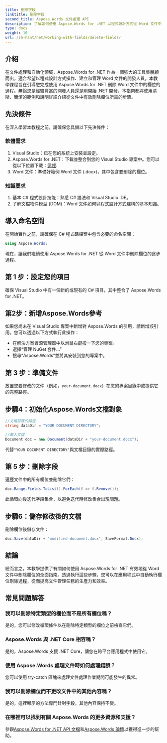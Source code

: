 ```yaml
---
title: 刪除字段
linktitle: 刪除字段
second_title: Aspose.Words 文件處理 API
description: 了解如何使用 Aspose.Words for .NET 以程式設計方式從 Word 文件中刪除欄位。帶有程式碼範例的清晰逐步指南。
type: docs
weight: 10
url: /zh-hant/net/working-with-fields/delete-fields/
---
```

## 介紹

在文件處理和自動化領域，Aspose.Words for .NET 作為一個強大的工具集脫穎而出，適合希望以程式設計方式操作、建立和管理 Word 文件的開發人員。本教學課程旨在引導您完成使用 Aspose.Words for .NET 刪除 Word 文件中的欄位的過程。無論您是經驗豐富的開發人員還是剛開始 .NET 開發，本指南都將使用清晰、簡潔的範例和說明詳細介紹從文件中有效刪除欄位所需的步驟。

## 先決條件

在深入學習本教程之前，請確保您具備以下先決條件：

### 軟體需求

1. Visual Studio：已在您的系統上安裝並設定。
2.  Aspose.Words for .NET：下載並整合到您的 Visual Studio 專案中。您可以從以下位置下載：[這裡](https://releases.aspose.com/words/net/).
3. Word 文件：準備好範例 Word 文件 (.docx)，其中包含要刪除的欄位。

### 知識要求

1. 基本 C# 程式設計技能：熟悉 C# 語法和 Visual Studio IDE。
2. 了解文檔物件模型 (DOM)：Word 文件如何以程式設計方式建構的基本知識。

## 導入命名空間

在開始實作之前，請確保在 C# 程式碼檔案中包含必要的命名空間：

```csharp
using Aspose.Words;
```

現在，讓我們繼續使用 Aspose.Words for .NET 從 Word 文件中刪除欄位的逐步過程。

## 第 1 步：設定您的項目

確保 Visual Studio 中有一個新的或現有的 C# 項目，其中整合了 Aspose.Words for .NET。

## 第2步：新增Aspose.Words參考

如果您尚未在 Visual Studio 專案中新增對 Aspose.Words 的引用，請新增該引用。您可以透過以下方式執行此操作：
- 在解決方案資源管理器中以滑鼠右鍵按一下您的專案。
- 選擇“管理 NuGet 套件...”
- 搜尋“Aspose.Words”並將其安裝到您的專案中。

## 第 3 步：準備文件

放置您要修改的文件（例如，`your-document.docx`）在您的專案目錄中或提供它的完整路徑。

## 步驟4：初始化Aspose.Words文檔對象

```csharp
//文檔目錄的路徑
string dataDir = "YOUR DOCUMENT DIRECTORY";

//載入文檔
Document doc = new Document(dataDir + "your-document.docx");
```

代替`"YOUR DOCUMENT DIRECTORY"`與文檔目錄的實際路徑。

## 第 5 步：刪除字段

遍歷文件中的所有欄位並刪除它們：

```csharp
doc.Range.Fields.ToList().ForEach(f => f.Remove());
```

此循環向後迭代字段集合，以避免迭代時修改集合出現問題。

## 步驟6：儲存修改後的文檔

刪除欄位後儲存文件：

```csharp
doc.Save(dataDir + "modified-document.docx", SaveFormat.Docx);
```

## 結論

總而言之，本教學提供了有關如何使用 Aspose.Words for .NET 有效地從 Word 文件中刪除欄位的全面指南。透過執行這些步驟，您可以在應用程式中自動執行欄位刪除過程，從而提高文件管理任務的生產力和效率。

## 常見問題解答

### 我可以刪除特定類型的欄位而不是所有欄位嗎？
是的，您可以修改循環條件以在刪除特定類型的欄位之前檢查它們。

### Aspose.Words 與 .NET Core 相容嗎？
是的，Aspose.Words 支援 .NET Core，讓您在跨平台應用程式中使用它。

### 使用 Aspose.Words 處理文件時如何處理錯誤？
您可以使用 try-catch 區塊來處理文件處理作業期間可能發生的異常。

### 我可以刪除欄位而不更改文件中的其他內容嗎？
是的，這裡顯示的方法專門針對字段，其他內容保持不變。

### 在哪裡可以找到有關 Aspose.Words 的更多資源和支援？
參觀[Aspose.Words for .NET API 文檔](https://reference.aspose.com/words/net/)和[Aspose.Words 論壇](https://forum.aspose.com/c/words/8)以獲得進一步的幫助。
